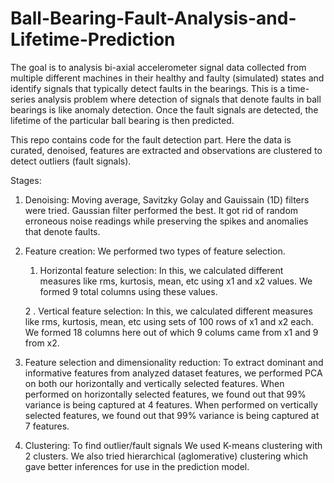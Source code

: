 # Ball-Bearing-Fault-Analysis-and-Lifetime-Prediction

The goal is to analysis bi-axial accelerometer signal data collected from multiple different machines in their healthy and faulty (simulated) states and identify signals that typically detect faults in the bearings. This is a time-series analysis problem where detection of signals that denote faults in ball bearings is like anomaly detection. Once the fault signals are detected, the lifetime of the particular ball bearing is then predicted. 

This repo contains code for the fault detection part. Here the data is curated, denoised, features are extracted and observations are clustered to detect outliers (fault signals).

Stages:

1. Denoising: Moving average, Savitzky Golay and Gauissain (1D) filters were tried. Gaussian filter performed the best. It got rid of random erroneous noise readings while preserving the spikes and anomalies that denote faults.


2. Feature creation: 
	We performed two types of feature selection.
	
	1. Horizontal feature selection: In this, we calculated different measures like rms, kurtosis, mean, etc using x1 and x2 values. We formed 9 total columns using these values.
	
	2 . Vertical feature selection: In this, we calculated different measures like rms, kurtosis, mean, etc using
	sets of 100 rows of x1 and x2 each. We formed 18 columns here out of which 9 colums came from x1 and 9 from x2.	


3. Feature selection and dimensionality reduction:
To extract dominant and informative features from analyzed dataset features, we performed PCA on both our horizontally and vertically selected features. When performed on horizontally selected features, we found out that 99% variance is being captured at 4 features. When performed on vertically selected features, we found out that 99% variance is being captured at 7 features.
	
4. Clustering: To find outlier/fault signals
We used K-means clustering with 2 clusters. We also tried hierarchical (aglomerative) clustering which gave better inferences for use in the prediction model.
